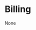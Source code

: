 <!-- source: https://support.hypernode.com/en/about/billing/billing-faq-hypernode-by-byte/ -->

# Billing

None
